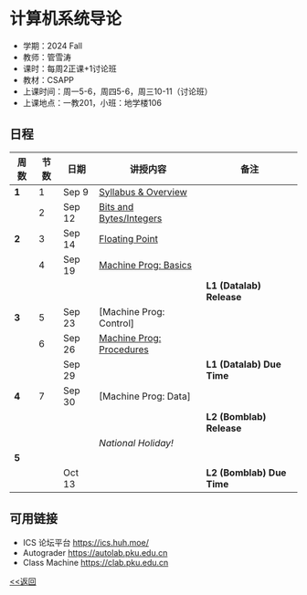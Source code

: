 # 计算机系统导论

* 学期：2024 Fall
* 教师：管雪涛
* 课时：每周2正课+1讨论班
* 教材：CSAPP
* 上课时间：周一5-6，周四5-6，周三10-11（讨论班）
* 上课地点：一教201，小班：地学楼106


## 日程

| 周数 |节数|日期|讲授内容                             | 备注      |
| ---- |---|---|------------------------------------ | ------------- |
|**1**|1|Sep 9|[Syllabus & Overview](/courses/24fa/ics/1)|
||2|Sep 12|[Bits and Bytes/Integers](courses/24fa/ics/2)|
|**2**|3|Sep 14|[Floating Point](courses/24fa/ics/3)
||4|Sep 19|[Machine Prog: Basics](courses/24fa/ics/4)
|||||**L1 (Datalab) Release**|
|**3**|5|Sep 23|[Machine Prog: Control]|
||6|Sep 26|[Machine Prog: Procedures](courses/24fa/ics/4)|
|||Sep 29||**L1 (Datalab) Due Time**|
|**4**|7|Sep 30|[Machine Prog: Data]||
|||||**L2 (Bomblab) Release**|
||||*National Holiday!*||
|**5**|||||
|||Oct 13||**L2 (Bomblab) Due Time**|

## 可用链接
* ICS 论坛平台 https://ics.huh.moe/
* Autograder https://autolab.pku.edu.cn
* Class Machine https://clab.pku.edu.cn

[<<返回](university_courses)
